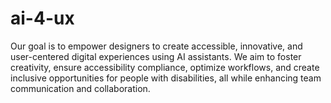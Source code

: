 # ai-4-ux
Our goal is to empower designers to create accessible, innovative, and user-centered digital experiences using AI assistants. We aim to foster creativity, ensure accessibility compliance, optimize workflows, and create inclusive opportunities for people with disabilities, all while enhancing team communication and collaboration.

